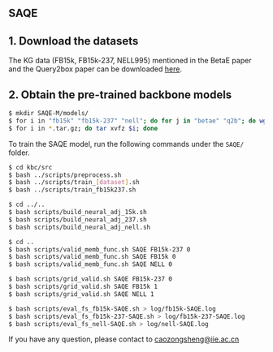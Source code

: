 ## SAQE


## 1. Download the datasets

The KG data (FB15k, FB15k-237, NELL995) mentioned in the BetaE paper and the Query2box paper can be downloaded [here](http://snap.stanford.edu/betae/KG_data.zip).



## 2. Obtain the pre-trained backbone models

```bash
$ mkdir SAQE-M/models/
$ for i in "fb15k" "fb15k-237" "nell"; do for j in "betae" "q2b"; do wget -c http://data.neuralnoise.com/kgreasoning-cqd/$i-$j.tar.gz; done; done
$ for i in *.tar.gz; do tar xvfz $i; done
```

To train the SAQE model, run the following commands under the `SAQE/` folder.

```bash
$ cd kbc/src
$ bash ../scripts/preprocess.sh
$ bash ../scripts/train_[dataset].sh 
$ bash ../scripts/train_fb15k237.sh

$ cd ../..
$ bash scripts/build_neural_adj_15k.sh
$ bash scripts/build_neural_adj_237.sh
$ bash scripts/build_neural_adj_nell.sh
```

```bash
$ cd ..
$ bash scripts/valid_memb_func.sh SAQE FB15k-237 0 
$ bash scripts/valid_memb_func.sh SAQE FB15k 0 
$ bash scripts/valid_memb_func.sh SAQE NELL 0 

$ bash scripts/grid_valid.sh SAQE FB15k-237 0 
$ bash scripts/grid_valid.sh SAQE FB15k 1 
$ bash scripts/grid_valid.sh SAQE NELL 1 

$ bash scripts/eval_fs_fb15k-SAQE.sh > log/fb15k-SAQE.log
$ bash scripts/eval_fs_fb15k-237-SAQE.sh > log/fb15k-237-SAQE.log
$ bash scripts/eval_fs_nell-SAQE.sh > log/nell-SAQE.log
```

If you have any question, please contact to caozongsheng@iie.ac.cn